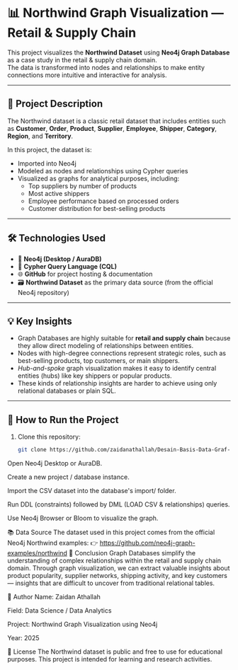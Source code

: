 # 📊 Northwind Graph Visualization — Retail & Supply Chain

This project visualizes the **Northwind Dataset** using **Neo4j Graph Database** as a case study in the retail & supply chain domain.  
The data is transformed into nodes and relationships to make entity connections more intuitive and interactive for analysis.

---

## 📝 Project Description

The Northwind dataset is a classic retail dataset that includes entities such as **Customer**, **Order**, **Product**, **Supplier**, **Employee**, **Shipper**, **Category**, **Region**, and **Territory**.

In this project, the dataset is:
- Imported into Neo4j
- Modeled as nodes and relationships using Cypher queries
- Visualized as graphs for analytical purposes, including:
  - Top suppliers by number of products  
  - Most active shippers  
  - Employee performance based on processed orders  
  - Customer distribution for best-selling products  

---

## 🛠️ Technologies Used

- 🧠 **Neo4j (Desktop / AuraDB)**  
- 📝 **Cypher Query Language (CQL)**  
- 🌐 **GitHub** for project hosting & documentation  
- 🗃️ **Northwind Dataset** as the primary data source (from the official Neo4j repository)

---

## 💡 Key Insights

- Graph Databases are highly suitable for **retail and supply chain** because they allow direct modeling of relationships between entities.  
- Nodes with high-degree connections represent strategic roles, such as best-selling products, top customers, or main shippers.  
- *Hub-and-spoke* graph visualization makes it easy to identify central entities (hubs) like key shippers or popular products.  
- These kinds of relationship insights are harder to achieve using only relational databases or plain SQL.

---

## 🚀 How to Run the Project

1. Clone this repository:
   ```bash
   git clone https://github.com/zaidanathallah/Desain-Basis-Data-Graf-untuk-Retail-Supply-Chain-Studi-Kasus-Dataset-Northwind-.git
Open Neo4j Desktop or AuraDB.

Create a new project / database instance.

Import the CSV dataset into the database's import/ folder.

Run DDL (constraints) followed by DML (LOAD CSV & relationships) queries.

Use Neo4j Browser or Bloom to visualize the graph.

📚 Data Source
The dataset used in this project comes from the official Neo4j Northwind examples:
👉 https://github.com/neo4j-graph-examples/northwind
📝 Conclusion
Graph Databases simplify the understanding of complex relationships within the retail and supply chain domain.
Through graph visualization, we can extract valuable insights about product popularity, supplier networks, shipping activity, and key customers — insights that are difficult to uncover from traditional relational tables.

👤 Author
Name: Zaidan Athallah

Field: Data Science / Data Analytics

Project: Northwind Graph Visualization using Neo4j

Year: 2025

🪪 License
The Northwind dataset is public and free to use for educational purposes.
This project is intended for learning and research activities.
